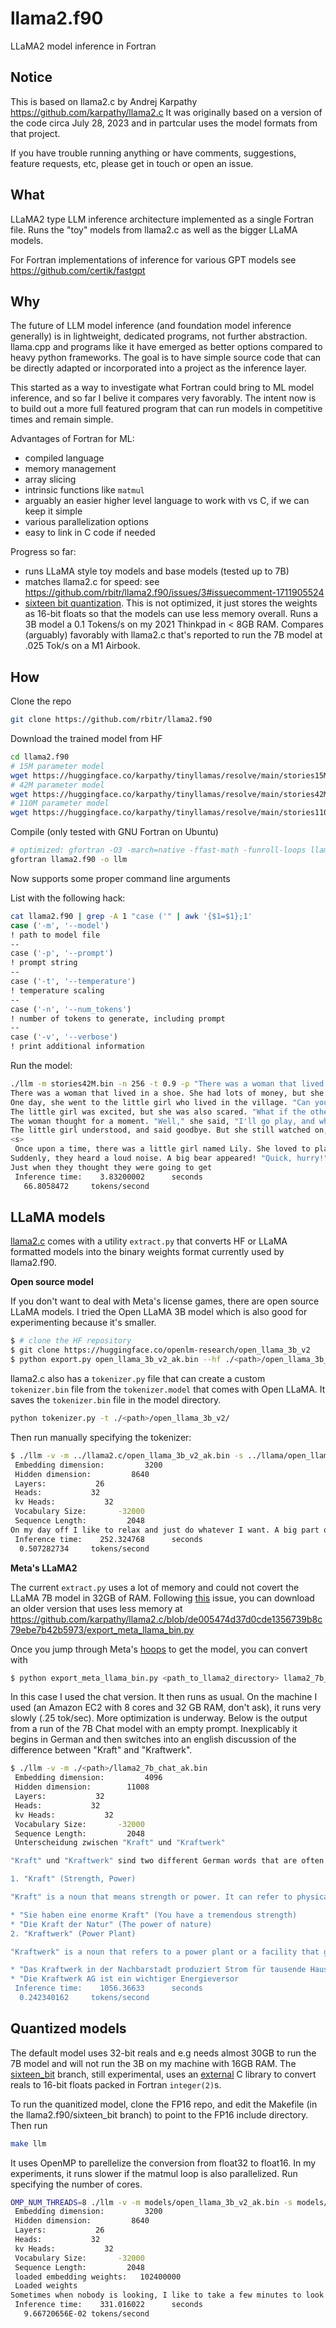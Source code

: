 # llama2.f90
LLaMA2 model inference in Fortran

## Notice

This is based on llama2.c by Andrej Karpathy https://github.com/karpathy/llama2.c It was originally based on a version of the code circa July 28, 2023 and in partcular uses the model formats from that project.

If you have trouble running anything or have comments, suggestions, feature requests, etc, please get in touch or open an issue.

## What

LLaMA2 type LLM inference architecture implemented as a single Fortran file. Runs the "toy" models from llama2.c as well as the bigger LLaMA models.

For Fortran implementations of inference for various GPT models see https://github.com/certik/fastgpt 

## Why

The future of LLM model inference (and foundation model inference generally) is in lightweight, dedicated programs, not further abstraction. llama.cpp and programs like it have emerged as better options compared to heavy python frameworks. The goal is to have simple source code that can be directly adapted or incorporated into a project as the inference layer.

This started as a way to investigate what Fortran could bring to ML model inference, and so far I belive it compares very favorably. The intent now is to build out a more full featured program that can run models in competitive times and remain simple.

Advantages of Fortran for ML:

- compiled language
- memory management
- array slicing
- intrinsic functions like `matmul`
- arguably an easier higher level language to work with vs C, if we can keep it simple
- various parallelization options
- easy to link in C code if needed

Progress so far:

- runs LLaMA style toy models and base models (tested up to 7B)
- matches llama2.c for speed: see https://github.com/rbitr/llama2.f90/issues/3#issuecomment-1711905524
- [sixteen bit quantization](https://github.com/rbitr/llama2.f90/tree/sixteen_bit). This is not optimized, it just stores the weights as 16-bit floats so that the models can use less memory overall. Runs a 3B model a 0.1 Tokens/s on my 2021 Thinkpad in < 8GB RAM. Compares (arguably) favorably with llama2.c that's reported to run the 7B model at .025 Tok/s on a M1 Airbook.

## How

Clone the repo
```bash
git clone https://github.com/rbitr/llama2.f90
```

Download the trained model from HF
```bash
cd llama2.f90
# 15M parameter model
wget https://huggingface.co/karpathy/tinyllamas/resolve/main/stories15M.bin
# 42M parameter model
wget https://huggingface.co/karpathy/tinyllamas/resolve/main/stories42M.bin
# 110M parameter model 
wget https://huggingface.co/karpathy/tinyllamas/resolve/main/stories110M.bin
``` 

Compile (only tested with GNU Fortran on Ubuntu)
```bash
# optimized: gfortran -O3 -march=native -ffast-math -funroll-loops llama2.f90 -o llm 
gfortran llama2.f90 -o llm
```

Now supports some proper command line arguments

List with the following hack:
```bash
cat llama2.f90 | grep -A 1 "case ('" | awk '{$1=$1};1'
case ('-m', '--model')
! path to model file
--
case ('-p', '--prompt')
! prompt string
--
case ('-t', '--temperature')
! temperature scaling
--
case ('-n', '--num_tokens')
! number of tokens to generate, including prompt
--
case ('-v', '--verbose')
! print additional information
```

Run the model:


```bash
./llm -m stories42M.bin -n 256 -t 0.9 -p "There was a woman that lived in a shoe"
There was a woman that lived in a shoe. She had lots of money, but she was very selfish.
One day, she went to the little girl who lived in the village. "Can you play with me?" she asked. 
The little girl was excited, but she was also scared. "What if the others show you how to be kind and generous?" she said.
The woman thought for a moment. "Well," she said, "I'll go play, and when I do, I'll be kind."
The little girl understood, and said goodbye. But she still watched on, ready to give the woman something, when she saw
<s>
 Once upon a time, there was a little girl named Lily. She loved to play outside in the sunshine. One day, Lily and her friend Timmy went on a walk in the forest. They saw many trees and birds, and it was very peaceful.
Suddenly, they heard a loud noise. A big bear appeared! "Quick, hurry!" cried Lily to Timmy. They ran as fast as they could, but the bear was getting closer.
Just when they thought they were going to get 
 Inference time:    3.83200002      seconds
   66.8058472     tokens/second
```

## LLaMA models

[llama2.c](https://github.com/karpathy/llama2.c/) comes with a utility `extract.py` that converts HF or LLaMA formatted models into the binary weights format currently used by llama2.f90.

__Open source model__

If you don't want to deal with Meta's license games, there are open source LLaMA models. I tried the Open LLaMA 3B model which is also good for experimenting because it's smaller.

```bash
$ # clone the HF repository
$ git clone https://huggingface.co/openlm-research/open_llama_3b_v2
$ python export.py open_llama_3b_v2_ak.bin --hf ./<path>/open_llama_3b_v2/ --version 0 
```
llama2.c also has a `tokenizer.py` file that can create a custom `tokenizer.bin` file from the `tokenizer.model` that comes with Open LLaMA. It saves the `tokenizer.bin` file in the model directory.

```bash
python tokenizer.py -t ./<path>/open_llama_3b_v2/
```

Then run manually specifying the tokenizer:

```bash
$ ./llm -v -m ../llama2.c/open_llama_3b_v2_ak.bin -s ../llama/open_llama_3b_v2/tokenizer.bin -p "On my day off I like to" -t 0.9 -n 128
 Embedding dimension:         3200
 Hidden dimension:         8640
 Layers:           26
 Heads:           32
 kv Heads:           32
 Vocabulary Size:       -32000
 Sequence Length:         2048
On my day off I like to relax and just do whatever I want. A big part of that is shopping for DIY projects. I love going through the pages of houses and decorating magazines, and figuring out what I like.<0x0A>The other part is searching the web for free ideas and tutorials anywhere I can find them. Then the day off is here and I have plenty of time to research, and finally the day off, and I can get to work.<0x0A>This DIY Palm Leaf Platter from Black Eiffel was one of those DIYs that I loved to look at, but I couldn’t justify going out and spending $ 
 Inference time:    252.324768      seconds
  0.507282734     tokens/second
```

__Meta's LLaMA2__

The current `extract.py` uses a lot of memory and could not covert the LLaMA 7B model in 32GB of RAM. Following [this](https://github.com/karpathy/llama2.c/issues/341) issue, you can download an older version that uses less memory at https://github.com/karpathy/llama2.c/blob/de005474d37d0cde1356739b8c79ebe7b42b5973/export_meta_llama_bin.py 

Once you jump through Meta's [hoops](https://github.com/facebookresearch/llama) to get the model, you can convert with

```bash
$ python export_meta_llama_bin.py <path_to_llama2_directory> llama2_7b_chat_ak.bin
```

In this case I used the chat version. It then runs as usual. On the machine I used (an Amazon EC2 with 8 cores and 32 GB RAM, don't ask), it runs very slowly (.25 tok/sec). More optimization is underway. Below is the output from a run of the 7B Chat model with an empty prompt. Inexplicably it begins in German and then switches into an english discussion of the difference between "Kraft" and "Kraftwerk". 

```bash
$ ./llm -v -m ./<path>/llama2_7b_chat_ak.bin 
 Embedding dimension:         4096
 Hidden dimension:        11008
 Layers:           32
 Heads:           32
 kv Heads:           32
 Vocabulary Size:       -32000
 Sequence Length:         2048
 Unterscheidung zwischen "Kraft" und "Kraftwerk"

"Kraft" und "Kraftwerk" sind two different German words that are often confused with each other. Here's a brief explanation of each word and how they differ:

1. "Kraft" (Strength, Power)

"Kraft" is a noun that means strength or power. It can refer to physical strength, mental strength, or the power of something like a machine or a natural force. For example:

* "Sie haben eine enorme Kraft" (You have a tremendous strength)
* "Die Kraft der Natur" (The power of nature)
2. "Kraftwerk" (Power Plant)

"Kraftwerk" is a noun that refers to a power plant or a facility that generates electricity. It can also refer to a company or organization that produces or distributes electricity. For example:

* "Das Kraftwerk in der Nachbarstadt produziert Strom für tausende Haushalte" (The power plant in the neighboring town produces electricity for thousands of households)
* "Die Kraftwerk AG ist ein wichtiger Energieversor 
 Inference time:    1056.36633      seconds
  0.242340162     tokens/second
```

## Quantized models

The default model uses 32-bit reals and e.g needs almost 30GB to run the 7B model and will not run the 3B on my machine with 16GB RAM. The [sixteen_bit](https://github.com/rbitr/llama2.f90/tree/sixteen_bit) branch, still experimental, uses an [external](https://github.com/Maratyszcza/FP16/) C library to convert reals to 16-bit floats packed in Fortran `integer(2)`s. 

To run the quanitized model, clone the FP16 repo, and edit the Makefile (in the llama2.f90/sixteen_bit branch) to point to the FP16 include directory. Then run

```bash
make llm
```

It uses OpenMP to parellelize the conversion from float32 to float16. In my experiments, it runs slower if the matmul loop is also parallelized. Run specifying the number of cores. 

```bash
OMP_NUM_THREADS=8 ./llm -v -m models/open_llama_3b_v2_ak.bin -s models/tokenizer_open3b.bin -n 32 -p "Sometimes when nobody is looking"
 Embedding dimension:         3200
 Hidden dimension:         8640
 Layers:           26
 Heads:           32
 kv Heads:           32
 Vocabulary Size:       -32000
 Sequence Length:         2048
 loaded embedding weights:   102400000
 Loaded weights
Sometimes when nobody is looking, I like to take a few minutes to look at the world around me. I like to look at the trees, the sky 
 Inference time:    331.016022      seconds
   9.66720656E-02 tokens/second
```
